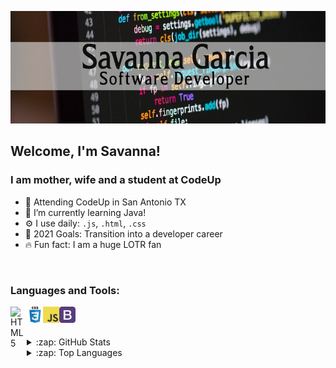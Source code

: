 <p align="center">
  <img height="180px" src="header2.jpg">
</p>

<h2>Welcome, I'm Savanna!</h2><h3>I am mother, wife and a student at CodeUp</h3>

- 🔭 Attending CodeUp in San Antonio TX
- 🌱 I’m currently learning Java!
- ⚙️ I use daily: `.js`, `.html`, `.css`
- 💎 2021 Goals: Transition into a developer career
- 🔥 Fun fact: I am a huge LOTR fan
<br />

### Languages and Tools:
<img align="left" alt="HTML5" width="26px" src="html1.png" />
<img align="left" alt="CSS3" width="26px" src="https://raw.githubusercontent.com/github/explore/80688e429a7d4ef2fca1e82350fe8e3517d3494d/topics/css/css.png" />
<img align="left" alt="JavaScript" width="26px" src="https://raw.githubusercontent.com/github/explore/80688e429a7d4ef2fca1e82350fe8e3517d3494d/topics/javascript/javascript.png" />
<img align="left" alt="GitHub" width="26px" src="https://raw.githubusercontent.com/github/explore/80688e429a7d4ef2fca1e82350fe8e3517d3494d/topics/bootstrap/bootstrap.png" />

<br /><br />
<details>
  <summary>:zap: GitHub Stats</summary>

  ![SavannaMarie's GitHub stats](https://github-readme-stats.vercel.app/api?username=SavannaMarie)

</details>

<details>
  <summary>:zap: Top Languages</summary>

  [![Top Langs](https://github-readme-stats.vercel.app/api/top-langs/?username=SavannaMarie&layout=compact)](https://github.com/SavannaMarie/github-readme-stats)

</details>

